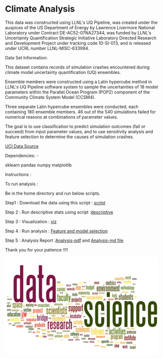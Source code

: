 # Climate Analysis 


This data was constructed using LLNL's UQ Pipeline, was created under the auspices of the US Department of Energy by Lawrence Livermore National Laboratory under Contract DE-AC52-07NA27344, was funded by LLNL's Uncertainty Quantification Strategic Initiative Laboratory Directed Research and Development Project under tracking code 10-SI-013, and is released under UCRL number LLNL-MISC-633994.



Data Set Information:

This dataset contains records of simulation crashes encountered during climate model uncertainty quantification (UQ) ensembles. 

Ensemble members were constructed using a Latin hypercube method in LLNL's UQ Pipeline software system to sample the uncertainties of 18 model parameters within the Parallel Ocean Program (POP2) component of the Community Climate System Model (CCSM4). 

Three separate Latin hypercube ensembles were conducted, each containing 180 ensemble members. 46 out of the 540 simulations failed for numerical reasons at combinations of parameter values. 

The goal is to use classification to predict simulation outcomes (fail or succeed) from input parameter values, and to use sensitivity analysis and feature selection to determine the causes of simulation crashes. 

[UCI Data Source](https://archive.ics.uci.edu/ml/datasets/climate+model+simulation+crashes)

Dependencies: - 

sklearn
pandas
numpy
matplotlib


Instructions : 

To run analysis  : 

Be in the home directory and run below scripts. 

Step1 : Download the  data using this script : [script](./src/download.ipynb)

Step 2 : Run descriptive stats using script :[descriptive](descriptive.ipynb)

Step 3 : Visualization : [viz](visualization.ipynb)

Step 4 : Run analysis  : [Feature and model selection](analysis.ipynb)

Step 5 : Analysis Report :[Analysis-pdf](./reports/re.pdf)  and [Analysis-md file ](./reports/report.md) 


Thank you for your patience !!!!

 

![](random.jpg)





